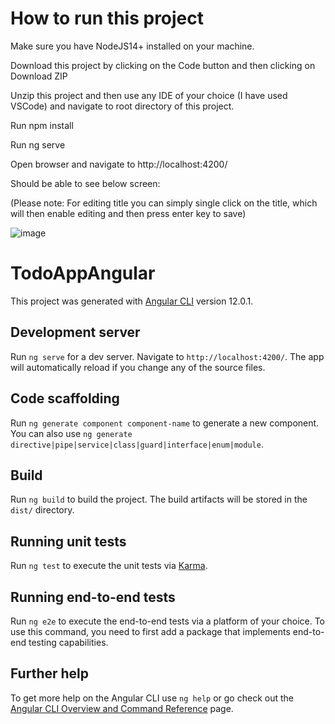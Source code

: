 # How to run this project
Make sure you have NodeJS14+ installed on your machine.

Download this project by clicking on the Code button and then clicking on Download ZIP

Unzip this project and then use any IDE of your choice (I have used VSCode) and navigate to root directory of this project.

Run npm install

Run ng serve

Open browser and navigate to http://localhost:4200/

Should be able to see below screen:

(Please note: For editing title you can simply single click on the title, which will then enable editing and then press enter key to save)

![image](https://user-images.githubusercontent.com/2521959/120931059-8d65b300-c722-11eb-90f1-a8290c3eff46.png)


# TodoAppAngular

This project was generated with [Angular CLI](https://github.com/angular/angular-cli) version 12.0.1.

## Development server

Run `ng serve` for a dev server. Navigate to `http://localhost:4200/`. The app will automatically reload if you change any of the source files.

## Code scaffolding

Run `ng generate component component-name` to generate a new component. You can also use `ng generate directive|pipe|service|class|guard|interface|enum|module`.

## Build

Run `ng build` to build the project. The build artifacts will be stored in the `dist/` directory.

## Running unit tests

Run `ng test` to execute the unit tests via [Karma](https://karma-runner.github.io).

## Running end-to-end tests

Run `ng e2e` to execute the end-to-end tests via a platform of your choice. To use this command, you need to first add a package that implements end-to-end testing capabilities.

## Further help

To get more help on the Angular CLI use `ng help` or go check out the [Angular CLI Overview and Command Reference](https://angular.io/cli) page.
